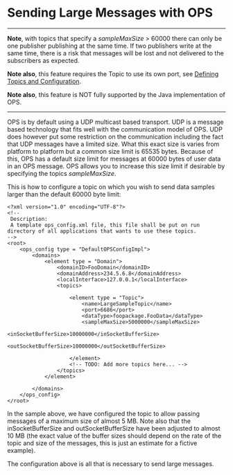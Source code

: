 # Sending Large Messages with OPS #


---

**Note**, with topics that specify a _sampleMaxSize_ > 60000 there can only be one publisher publishing at the same time. If two publishers write at the same time, there is a risk that messages will be lost and not delivered to the subscribers as expected.

**Note also**, this feature requires the Topic to use its own port, see [Defining Topics and Configuration](OpsConfig.md).

**Note also**, this feature is NOT fully supported by the Java implementation of OPS.

---


OPS is by default using a UDP multicast based transport. UDP is a message based technology that fits well with the communication model of OPS. UDP does however put some restriction on the communication including the fact that UDP messages have a limited size. What this exact size is varies from platform to platform but a common size limit is 65535 bytes. Because of this, OPS has a default size limit for messages at 60000 bytes of user data in an OPS message. OPS allows you to increase this size limit if desirable by specifying the topics _sampleMaxSize_.

This is how to configure a topic on which you wish to send data samples larger than the default 60000 byte limit:

```
<?xml version="1.0" encoding="UTF-8"?>
<!--
 Description:
 A template ops_config.xml file, this file shall be put on run directory of all applications that wants to use these topics.
-->
<root>
    <ops_config type = "DefaultOPSConfigImpl">
        <domains>
            <element type = "Domain">
                <domainID>FooDomain</domainID>
                <domainAddress>234.5.6.8</domainAddress>
                <localInterface>127.0.0.1</localInterface>
                <topics>

                    <element type = "Topic">
                        <name>LargeSampleTopic</name>
                        <port>6686</port>
                        <dataType>foopackage.FooData</dataType>
                        <sampleMaxSize>5000000</sampleMaxSize>
                        <inSocketBufferSize>10000000</inSocketBufferSize>
                        <outSocketBufferSize>10000000</outSocketBufferSize>

                    </element>
                    <!-- TODO: Add more topics here... -->
                </topics>
            </element>

        </domains>
    </ops_config>
</root>

```

In the sample above, we have configured the topic to allow passing messages of a maximum size of almost 5 MB. Note also that the inSocketBufferSize and outSocketBufferSize have been adjusted to almost 10 MB (the exact value of the buffer sizes should depend on the rate of the topic and size of the messages, this is just an estimate for a fictive example).

The configuration above is all that is necessary to send large messages.
